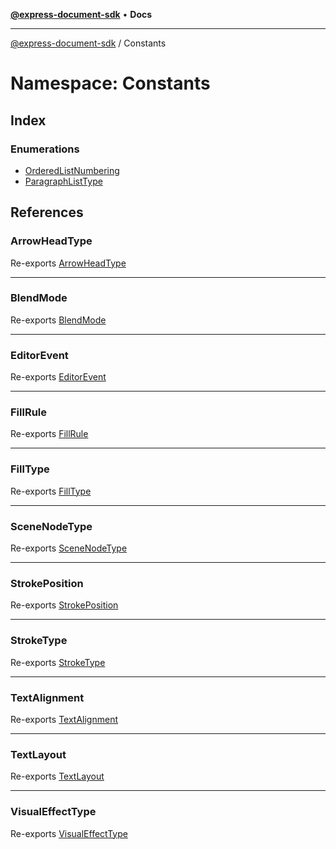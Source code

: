 [**@express-document-sdk**](../../overview.md) • **Docs**

---

[@express-document-sdk](../../overview.md) / Constants

# Namespace: Constants

## Index

### Enumerations

- [OrderedListNumbering](enumerations/ordered-list-numbering.md)
- [ParagraphListType](enumerations/paragraph-list-type.md)

## References

### ArrowHeadType

Re-exports [ArrowHeadType](../../enumerations/arrow-head-type.md)

---

### BlendMode

Re-exports [BlendMode](../../enumerations/blend-mode.md)

---

### EditorEvent

Re-exports [EditorEvent](../../enumerations/editor-event.md)

---

### FillRule

Re-exports [FillRule](../../enumerations/fill-rule.md)

---

### FillType

Re-exports [FillType](../../enumerations/fill-type.md)

---

### SceneNodeType

Re-exports [SceneNodeType](../../enumerations/scene-node-type.md)

---

### StrokePosition

Re-exports [StrokePosition](../../enumerations/stroke-position.md)

---

### StrokeType

Re-exports [StrokeType](../../enumerations/stroke-type.md)

---

### TextAlignment

Re-exports [TextAlignment](../../enumerations/text-alignment.md)

---

### TextLayout

Re-exports [TextLayout](../../enumerations/TextLayout.md)

---

### VisualEffectType

Re-exports [VisualEffectType](../../enumerations/visual-effect-type.md)
